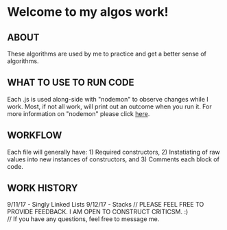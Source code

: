 # Welcome to my algos work!

## ABOUT
These algorithms are used by me to practice and get a better sense of algorithms. 

## WHAT TO USE TO RUN CODE
Each .js is used along-side with "nodemon" to observe changes while I work. Most, if not all work, will print out an outcome when you run it. For more information on "nodemon" please click [here](https://github.com/remy/nodemon).

## WORKFLOW
Each file will generally have: 1) Required constructors, 2) Instatiating of raw values into new instances of constructors, and 3) Comments each block of code.

## WORK HISTORY
9/11/17 - Singly Linked Lists
9/12/17 - Stacks
// PLEASE FEEL FREE TO PROVIDE FEEDBACK. I AM OPEN TO CONSTRUCT CRITICSM. :)
</br>
// If you have any questions, feel free to message me.
